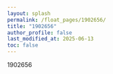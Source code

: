 ```yaml
---
layout: splash
permalink: /float_pages/1902656/
title: "1902656"
author_profile: false
last_modified_at: 2025-06-13
toc: false
---
```

 
1902656
